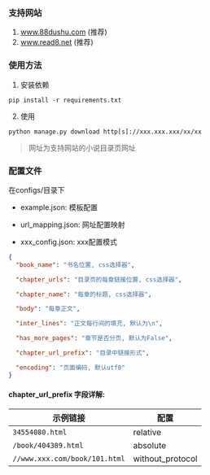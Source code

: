 ### 支持网站
<!--
1. 笔趣阁:
    1. www.xbiquge6.com
    2. www.biquge.com.cn
2. www.daocaorenshuwu.com
3. www.88dush.com (推荐)
4. www.qisuu.la
5. www.tianyashuku.com
6. www.x83zw.com
7. www.read8.net (推荐)
-->
1. www.88dushu.com (推荐)
2. www.read8.net (推荐)

### 使用方法
1. 安装依赖
```shell script
pip install -r requirements.txt
```
2. 使用
```shell script
python manage.py download http[s]://xxx.xxx.xxx/xx/xx
```
> 网址为支持网站的小说目录页网址

### 配置文件
在configs/目录下

- example.json: 模板配置

- url_mapping.json: 网址配置映射

- xxx_config.json: xxx配置模式

```json
{
  "book_name": "书名位置, css选择器",

  "chapter_urls": "目录页的每章链接位置, css选择器",

  "chapter_name": "每章的标题, css选择器",

  "body": "每章正文",

  "inter_lines": "正文每行间的填充, 默认为\n",

  "has_more_pages": "章节是否分页, 默认为False",

  "chapter_url_prefix": "目录中链接形式",

  "encoding": "页面编码, 默认utf8"
}
```
#### chapter_url_prefix 字段详解:
示例链接 | 配置
-- | --
`34554080.html` | relative
`/book/404389.html` | absolute
`//www.xxx.com/book/101.html` | without_protocol


